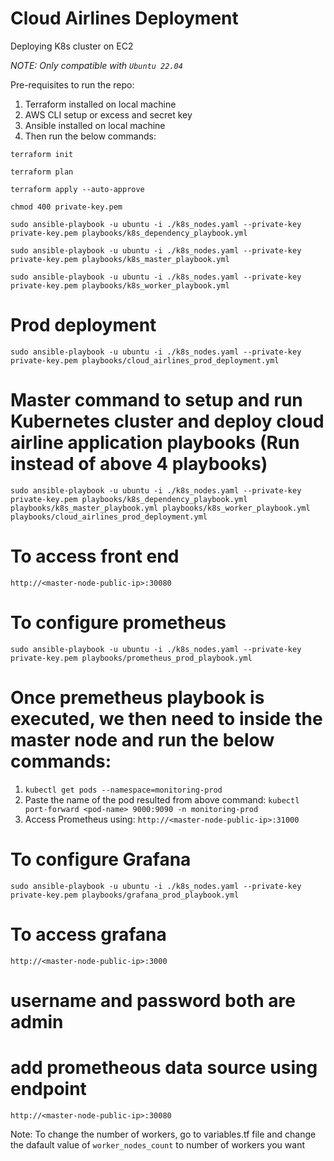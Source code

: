 # Cloud Airlines Deployment

Deploying K8s cluster on EC2

*NOTE: Only compatible with `Ubuntu 22.04`*

Pre-requisites to run the repo:
1) Terraform installed on local machine
2) AWS CLI setup or excess and secret key
3) Ansible installed on local machine
4) Then run the below commands:

`terraform init`

`terraform plan`

`terraform apply --auto-approve`

`chmod 400 private-key.pem`

`sudo ansible-playbook -u ubuntu -i ./k8s_nodes.yaml --private-key private-key.pem playbooks/k8s_dependency_playbook.yml`

`sudo ansible-playbook -u ubuntu -i ./k8s_nodes.yaml --private-key private-key.pem playbooks/k8s_master_playbook.yml`

`sudo ansible-playbook -u ubuntu -i ./k8s_nodes.yaml --private-key private-key.pem playbooks/k8s_worker_playbook.yml`

# Prod deployment
`sudo ansible-playbook -u ubuntu -i ./k8s_nodes.yaml --private-key private-key.pem playbooks/cloud_airlines_prod_deployment.yml`

# Master command to setup and run Kubernetes cluster and deploy cloud airline application playbooks (Run instead of above 4 playbooks)
`sudo ansible-playbook -u ubuntu -i ./k8s_nodes.yaml --private-key private-key.pem playbooks/k8s_dependency_playbook.yml playbooks/k8s_master_playbook.yml playbooks/k8s_worker_playbook.yml playbooks/cloud_airlines_prod_deployment.yml`


# To access front end
`http://<master-node-public-ip>:30080`

# To configure prometheus
`sudo ansible-playbook -u ubuntu -i ./k8s_nodes.yaml --private-key private-key.pem playbooks/prometheus_prod_playbook.yml`

# Once premetheus playbook is executed, we then need to inside the master node and run the below commands:
1) `kubectl get pods --namespace=monitoring-prod`
2) Paste the name of the pod resulted from above command:
    `kubectl port-forward <pod-name> 9000:9090 -n monitoring-prod`
3) Access Prometheus using:
    `http://<master-node-public-ip>:31000`

# To configure Grafana
`sudo ansible-playbook -u ubuntu -i ./k8s_nodes.yaml --private-key private-key.pem playbooks/grafana_prod_playbook.yml`

# To access grafana
`http://<master-node-public-ip>:3000`

# username and password both are admin
# add prometheous data source using endpoint 
`http://<master-node-public-ip>:30080`

Note: To change the number of workers, go to variables.tf file and change the dafault value of `worker_nodes_count` to number of workers you want
